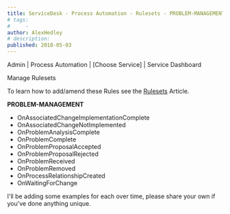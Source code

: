 ```yaml
---
title: ServiceDesk - Process Automation - Rulesets - PROBLEM-MANAGEMENT
# tags:
#     - 
author: AlexHedley
# description: 
published: 2018-05-03
---
```


Admin | Process Automation | [Choose Service] | Service Dashboard
  
Manage Rulesets
  
To learn how to add/amend these Rules see the [Rulesets](https://community.broadcom.com/symantecenterprise/viewdocument?DocumentKey=38d43279-4c4d-41ba-a244-3d84b5d17f65&amp;CommunityKey=04ead5e9-3643-4118-b853-afa5a58710c6&amp;tab=librarydocuments) Article.
  
**PROBLEM-MANAGEMENT**
  
- OnAssociatedChangeImplementationComplete
- OnAssociatedChangeNotImplemented
- OnProblemAnalysisComplete
- OnProblemComplete
- OnProblemProposalAccepted
- OnProblemProposalRejected
- OnProblemReceived
- OnProblemRemoved
- OnProcessRelationshipCreated
- OnWaitingForChange

I'll be adding some examples for each over time, please share your own if you've done anything unique.
